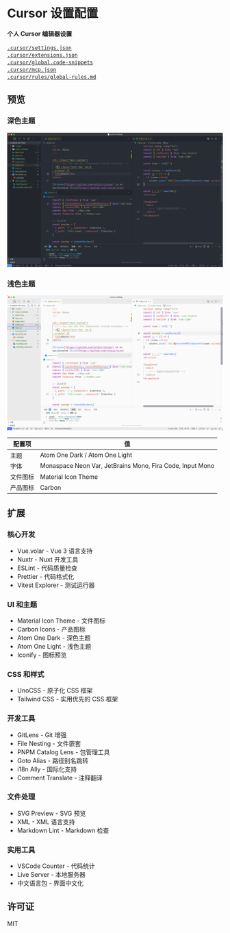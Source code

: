 # Cursor 设置配置

**个人 Cursor 编辑器设置**

[`.cursor/settings.json`](./.cursor/settings.json)  
[`.cursor/extensions.json`](./.cursor/extensions.json)  
[`.cursor/global.code-snippets`](./.cursor/global.code-snippets)  
[`.cursor/mcp.json`](./.cursor/mcp.json)  
[`.cursor/rules/global-rules.md`](./.cursor/rules/global-rules.md)

## 预览

### 深色主题

![深色主题预览](./dark-theme.png)

### 浅色主题  

![浅色主题预览](./light-theme.png)

| 配置项 | 值 |
|--------|-----|
| 主题 | Atom One Dark / Atom One Light |
| 字体 | Monaspace Neon Var, JetBrains Mono, Fira Code, Input Mono |
| 文件图标 | Material Icon Theme |
| 产品图标 | Carbon |

## 扩展

### 核心开发

- Vue.volar - Vue 3 语言支持
- Nuxtr - Nuxt 开发工具
- ESLint - 代码质量检查
- Prettier - 代码格式化
- Vitest Explorer - 测试运行器

### UI 和主题

- Material Icon Theme - 文件图标
- Carbon Icons - 产品图标
- Atom One Dark - 深色主题
- Atom One Light - 浅色主题
- Iconify - 图标预览

### CSS 和样式

- UnoCSS - 原子化 CSS 框架
- Tailwind CSS - 实用优先的 CSS 框架

### 开发工具

- GitLens - Git 增强
- File Nesting - 文件嵌套
- PNPM Catalog Lens - 包管理工具
- Goto Alias - 路径别名跳转
- i18n Ally - 国际化支持
- Comment Translate - 注释翻译

### 文件处理

- SVG Preview - SVG 预览
- XML - XML 语言支持
- Markdown Lint - Markdown 检查

### 实用工具

- VSCode Counter - 代码统计
- Live Server - 本地服务器
- 中文语言包 - 界面中文化

## 许可证

MIT
